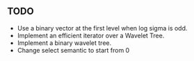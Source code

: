 ## TODO
- Use a binary vector at the first level when log sigma is odd.
- Implement an efficient iterator over a Wavelet Tree.
- Implement a binary wavelet tree.
- Change select semantic to start from 0